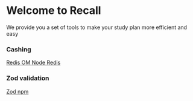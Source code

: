 # Welcome to Recall 
We provide you a set of tools to make your study plan more efficient and easy 



### Cashing 
[Redis OM ](https://github.com/redis/redis-om-node)
[Node Redis](https://github.com/redis/node-redis)
[]()
[]()
[]()
[]()
### Zod validation
[Zod npm ](https://www.npmjs.com/package/zod)

[]()
[]()
[]()
[]()